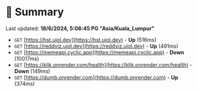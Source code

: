 # 📖 Summary
Last updated: **18/6/2024, 5:06:45 PG "Asia/Kuala_Lumpur"**

- `GET` [https://hst.ujol.dev](https://hst.ujol.dev) - **Up** (516ms)
- `GET` [https://reddviz.ujol.dev](https://reddviz.ujol.dev) - **Up** (491ms)
- `GET` [https://memeapi.cyclic.app](https://memeapi.cyclic.app) - **Down** (10017ms)
- `GET` [https://klik.onrender.com/health](https://klik.onrender.com/health) - **Down** (149ms)
- `GET` [https://dumb.onrender.com](https://dumb.onrender.com) - **Up** (374ms)
